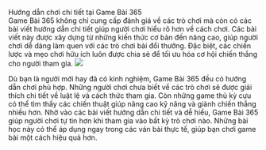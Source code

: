 Hướng dẫn chơi chi tiết tại Game Bài 365  
Game Bài 365 không chỉ cung cấp đánh giá về các trò chơi mà còn có các bài viết hướng dẫn chi tiết giúp người chơi hiểu rõ hơn về cách chơi. Các bài viết này được xây dựng từ những kiến thức cơ bản đến nâng cao, giúp người chơi dễ dàng làm quen với các trò chơi bài đổi thưởng. Đặc biệt, các chiến lược và mẹo chơi hữu ích luôn được chia sẻ để tối ưu hóa cơ hội chiến thắng cho người tham gia.
![](https://s3-ap-northeast-1.amazonaws.com/g0v-hackmd-images/uploads/upload_79bff537b209339fdfeff7995caa4e69.jpeg)

Dù bạn là người mới hay đã có kinh nghiệm, Game Bài 365 đều có hướng dẫn chơi phù hợp. Những người chơi chưa biết về các trò chơi sẽ được giải thích chi tiết về luật lệ và cách thức tham gia. Còn những game thủ kỳ cựu có thể tìm thấy các chiến thuật giúp nâng cao kỹ năng và giành chiến thắng nhiều hơn.
Nhờ vào các bài viết hướng dẫn chi tiết và dễ hiểu, Game Bài 365 giúp người chơi tự tin hơn khi tham gia vào bất kỳ trò chơi nào. Những bài học này có thể áp dụng ngay trong các ván bài thực tế, giúp bạn chơi game bài một cách hiệu quả hơn.
